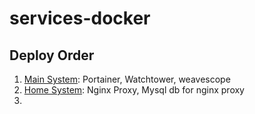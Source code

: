 # services-docker


## Deploy Order

1. [Main System](docker-compose.yml): Portainer, Watchtower, weavescope
2. [Home System](docker-compose.home.yml): Nginx Proxy, Mysql db for nginx proxy
3. 